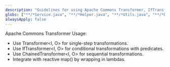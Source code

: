 ```yaml
---
description: "Guidelines for using Apache Commons Transformer, IfTransformer, and ChainedTransformer."
globs: ["**/*Service.java", "**/*Helper.java", "**/*Utils.java", "**/*Delegator.java"]
alwaysApply: false
---
```

Apache Commons Transformer Usage:
- Use Transformer<I, O> for single-step transformations.
- Use IfTransformer<I, O> for conditional transformations with predicates.
- Use ChainedTransformer<I, O> for sequential transformations.
- Integrate with reactive map() by wrapping in lambdas.
